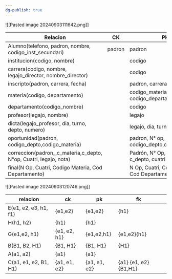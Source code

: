 ```yaml
---
dg-publish: true
---
```

![[Pasted image 20240903111642.png]]

| Relacion                                                          | CK     | PK                                             | FK                                  |     |
| ----------------------------------------------------------------- | ------ | ---------------------------------------------- | ----------------------------------- | --- |
| Alumno(telefono, padron, nombre, codigo_inst_secundari)           | padron | padron                                         | codigo_inst_secundaria              |     |
| institucion(codigo, nombre)                                       |        | codigo                                         |                                     |     |
| carrera(codigo, nombre, legajo_director, nombre_director)         |        | codigo                                         |                                     |     |
| inscripto(padron, carrera, fecha)                                 |        | padron, carrera                                | padron, carrera                     |     |
| materia(codigo, departamento)                                     |        | codigo_materia, codigo_departamento            | codigo_departamento                 |     |
| departamento(codigo_nombre)                                       |        | codigo                                         |                                     |     |
| profesor(legajo, nombre)                                          |        | legajo                                         |                                     |     |
| dicta(legajo_profesor, dia, turno, depto, numero)                 |        | legajo, dia, turno                             | legajo, depto, numero materia       |     |
| oportunidad(padron, codigo_depto,codigo_materia)                  |        | padron, N° op, codigo_depto,codigo_materia     | padroo, codigo depto codigo materia |     |
| correccion(padron_,c_materia,c_depto, N°op, Cuatri, legajo, nota) |        | Padrón, N° Op, c_mat, c_depto, cuatri          | padro, cmateria, cpto, legajo, N Op |     |
| final(N Op, Cuatri, Codigo Materia, Cod Departamento)             |        | N Op, Cuatri, Codigo Materia, Cod Departamento | Codigo Materia, Cod Departamento    |     |


![[Pasted image 20240903120746.png]]

| relacion              | ck           | pk           | fk                   |     |
| --------------------- | ------------ | ------------ | -------------------- | --- |
| E(e1, e2, e3, h1, f1) | {e1,e2}      | {e1,e2}      | {h1}                 |     |
| H(h1, h2)             | {h1}         | {h1}         |                      |     |
| G(e1,e2, h1)          | {e1, e2, h1} | {e1,e2,h1}   | {e1,e2}{h1}          |     |
| B(B1, B2, H1)         | {B1, H1}     | {B1, H1}     | {H1}                 |     |
| A(a1, a2)             | {a1}         | {a1}         |                      |     |
| C(a1, e1, e2, B1, H1) | {a1, e1, e2} | {a1, e1, e2} | {a1} {e1, e2}{B1,H1} |     |
